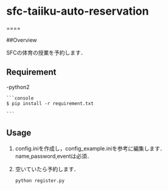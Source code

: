 # sfc-taiiku-auto-reservation
====

##Overview

SFCの体育の授業を予約します．

## Requirement
-python2

    ```console
    $ pip install -r requirement.txt
    
    ```

## Usage

1. config.iniを作成し，config_example.iniを参考に編集します．name,password,eventは必須．

2. 空いていたら予約します．

    ```python
    python register.py

    ```

